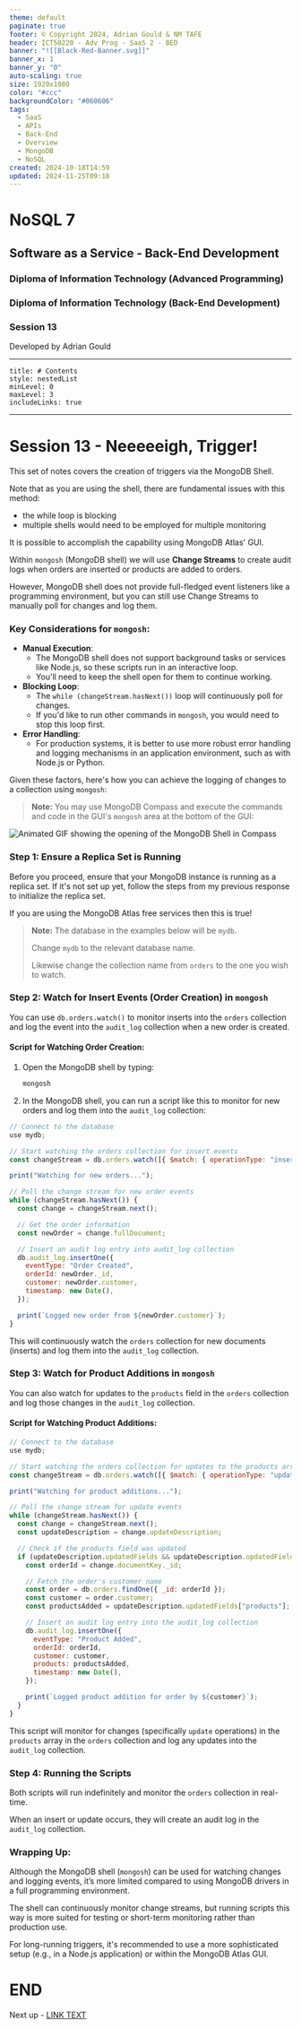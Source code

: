 ```yaml
---
theme: default
paginate: true
footer: © Copyright 2024, Adrian Gould & NM TAFE
header: ICT50220 - Adv Prog - SaaS 2 - BED
banner: "![[Black-Red-Banner.svg]]"
banner_x: 1
banner_y: "0"
auto-scaling: true
size: 1920x1080
color: "#ccc"
backgroundColor: "#060606"
tags:
  - SaaS
  - APIs
  - Back-End
  - Overview
  - MongoDB
  - NoSQL
created: 2024-10-18T14:59
updated: 2024-11-25T09:18
---
```


# NoSQL 7

## Software as a Service - Back-End Development

### Diploma of Information Technology (Advanced Programming)

### Diploma of Information Technology (Back-End Development)

### Session 13

Developed by Adrian Gould

---

```table-of-contents
title: # Contents
style: nestedList
minLevel: 0
maxLevel: 3
includeLinks: true
```

---

# Session 13 - Neeeeeigh, Trigger!

This set of notes covers the creation of triggers via the MongoDB Shell.

Note that as you are using the shell, there are fundamental issues with this method:
- the while loop is blocking
- multiple shells would need to be employed for multiple monitoring

It is possible to accomplish the capability using MongoDB Atlas' GUI.

Within `mongosh` (MongoDB shell) we will use **Change Streams** to create audit logs when orders are inserted or products are added to orders. 

However, MongoDB shell does not provide full-fledged event listeners like a programming environment, but you can still use Change Streams to manually poll for changes and log them.

### Key Considerations for `mongosh`:

- **Manual Execution**: 
	- The MongoDB shell does not support background tasks or services like Node.js, so these scripts run in an interactive loop. 
	- You'll need to keep the shell open for them to continue working.
- **Blocking Loop**: 
	- The `while (changeStream.hasNext())` loop will continuously poll for changes. 
	- If you'd like to run other commands in `mongosh`, you would need to stop this loop first.
- **Error Handling**: 
	- For production systems, it is better to use more robust error handling and logging mechanisms in an application environment, such as with Node.js or Python.

Given these factors, here's how you can achieve the logging of changes to a collection using `mongosh`:

> **Note:** You may use MongoDB Compass and execute the commands and code in the GUI's `mongosh` area at the bottom of the GUI:

![Animated GIF showing the opening of the MongoDB Shell in Compass](assets/MongoDBCompass_FrvTsSpvDS.gif)

### Step 1: Ensure a Replica Set is Running

Before you proceed, ensure that your MongoDB instance is running as a replica set. If it's not set up yet, follow the steps from my previous response to initialize the replica set.

If you are using the MongoDB Atlas free services then this is true!


>**Note:** The database in the examples below will be `mydb`. 
>
>Change `mydb` to the relevant database name. 
>
>Likewise change the collection name from `orders` to the one you wish to watch.

### Step 2: Watch for Insert Events (Order Creation) in `mongosh`

You can use `db.orders.watch()` to monitor inserts into the `orders` collection and log the event into the `audit_log` collection when a new order is created.

#### Script for Watching Order Creation:

1. Open the MongoDB shell by typing:

   ```bash
   mongosh
   ```

2. In the MongoDB shell, you can run a script like this to monitor for new orders and log them into the `audit_log` collection:

```javascript
// Connect to the database
use mydb;

// Start watching the orders collection for insert events
const changeStream = db.orders.watch([{ $match: { operationType: "insert" } }]);

print("Watching for new orders...");

// Poll the change stream for new order events
while (changeStream.hasNext()) {
  const change = changeStream.next();

  // Get the order information
  const newOrder = change.fullDocument;

  // Insert an audit log entry into audit_log collection
  db.audit_log.insertOne({
    eventType: "Order Created",
    orderId: newOrder._id,
    customer: newOrder.customer,
    timestamp: new Date(),
  });

  print(`Logged new order from ${newOrder.customer}`);
}
```

This will continuously watch the `orders` collection for new documents (inserts) and log them into the `audit_log` collection.

### Step 3: Watch for Product Additions in `mongosh`

You can also watch for updates to the `products` field in the `orders` collection and log those changes in the `audit_log` collection.

#### Script for Watching Product Additions:

```javascript
// Connect to the database
use mydb;

// Start watching the orders collection for updates to the products array
const changeStream = db.orders.watch([{ $match: { operationType: "update" } }]);

print("Watching for product additions...");

// Poll the change stream for update events
while (changeStream.hasNext()) {
  const change = changeStream.next();
  const updateDescription = change.updateDescription;

  // Check if the products field was updated
  if (updateDescription.updatedFields && updateDescription.updatedFields["products"]) {
    const orderId = change.documentKey._id;

    // Fetch the order's customer name
    const order = db.orders.findOne({ _id: orderId });
    const customer = order.customer;
    const productsAdded = updateDescription.updatedFields["products"];

    // Insert an audit log entry into the audit_log collection
    db.audit_log.insertOne({
      eventType: "Product Added",
      orderId: orderId,
      customer: customer,
      products: productsAdded,
      timestamp: new Date(),
    });

    print(`Logged product addition for order by ${customer}`);
  }
}
```

This script will monitor for changes (specifically `update` operations) in the `products` array in the `orders` collection and log any updates into the `audit_log` collection.

### Step 4: Running the Scripts

Both scripts will run indefinitely and monitor the `orders` collection in real-time.

When an insert or update occurs, they will create an audit log in the `audit_log` collection.



### Wrapping Up:

Although the MongoDB shell (`mongosh`) can be used for watching changes and logging events, it’s more limited compared to using MongoDB drivers in a full programming environment. 

The shell can continuously monitor change streams, but running scripts this way is more suited for testing or short-term monitoring rather than production use. 

For long-running triggers, it's recommended to use a more sophisticated setup (e.g., in a Node.js application) or within the MongoDB Atlas GUI.

# END

Next up - [LINK TEXT](#)
